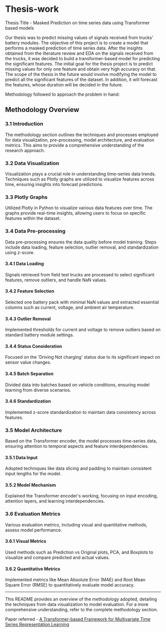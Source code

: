 # Thesis-work
Thesis Title - Masked Prediction on time series data using Transformer based models

Our thesis was to predict missing values of signals received from trucks' battery modules. The objective of this project is to create a model that performs a masked prediction of time series data. After the insights obtained from the literature review and EDA on the signals received from the trucks, it was decided to build a transformer-based model for predicting the significant features. The initial goal for the thesis project is to predict missing values for only one feature and obtain very high accuracy on that. The scope of the thesis in the future would involve modifying the model to predict all the significant features of the dataset. In addition, it will forecast the features, whose duration will be decided in the future.

Methodology followed to approach the problem in hand:

## Methodology Overview

### 3.1 Introduction
The methodology section outlines the techniques and processes employed for data visualization, pre-processing, model architecture, and evaluation metrics. This aims to provide a comprehensive understanding of the research approach.

### 3.2 Data Visualization
Visualization plays a crucial role in understanding time-series data trends. Techniques such as Plotly graphs are utilized to visualize features across time, ensuring insights into forecast predictions.

### 3.3 Plotly Graphs
Utilized Plotly in Python to visualize various data features over time. The graphs provide real-time insights, allowing users to focus on specific features within the dataset.

### 3.4 Data Pre-processing
Data pre-processing ensures the data quality before model training. Steps include data loading, feature selection, outlier removal, and standardization using z-score.

#### 3.4.1 Data Loading
Signals retrieved from field test trucks are processed to select significant features, remove outliers, and handle NaN values.

#### 3.4.2 Feature Selection
Selected one battery pack with minimal NaN values and extracted essential columns such as current, voltage, and ambient air temperature.

#### 3.4.3 Outlier Removal
Implemented thresholds for current and voltage to remove outliers based on standard battery module settings.

#### 3.4.4 Status Consideration
Focused on the 'Driving Not charging' status due to its significant impact on sensor value changes.

#### 3.4.5 Batch Separation
Divided data into batches based on vehicle conditions, ensuring model learning from diverse scenarios.

#### 3.4.6 Standardization
Implemented z-score standardization to maintain data consistency across features.

### 3.5 Model Architecture
Based on the Transformer encoder, the model processes time-series data, ensuring attention to temporal aspects and feature interdependencies.

#### 3.5.1 Data Input
Adopted techniques like data slicing and padding to maintain consistent input lengths for the model.

#### 3.5.2 Model Mechanism
Explained the Transformer encoder's working, focusing on input encoding, attention layers, and learning interdependencies.

### 3.6 Evaluation Metrics
Various evaluation metrics, including visual and quantitative methods, assess model performance.

#### 3.6.1 Visual Metrics
Used methods such as Prediction vs Original plots, PCA, and Boxplots to visualize and compare predicted and actual values.

#### 3.6.2 Quantitative Metrics
Implemented metrics like Mean Absolute Error (MAE) and Root Mean Square Error (RMSE) to quantitatively evaluate model accuracy.

---

This README provides an overview of the methodology adopted, detailing the techniques from data visualization to model evaluation. For a more comprehensive understanding, refer to the complete methodology section.

Paper referred -  [A Transformer-based Framework for Multivariate Time Series Representation Learning](https://arxiv.org/abs/2010.02803)
